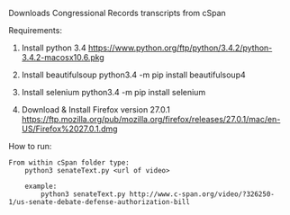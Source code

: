 Downloads Congressional Records transcripts from cSpan

Requirements:

1. Install python 3.4
    https://www.python.org/ftp/python/3.4.2/python-3.4.2-macosx10.6.pkg

2. Install beautifulsoup 
    python3.4 -m pip install beautifulsoup4

3. Install selenium
    python3.4 -m pip install selenium

4. Download & Install Firefox version 27.0.1 
    https://ftp.mozilla.org/pub/mozilla.org/firefox/releases/27.0.1/mac/en-US/Firefox%2027.0.1.dmg


How to run:

    From within cSpan folder type:
        python3 senateText.py <url of video>

        example:
            python3 senateText.py http://www.c-span.org/video/?326250-1/us-senate-debate-defense-authorization-bill









